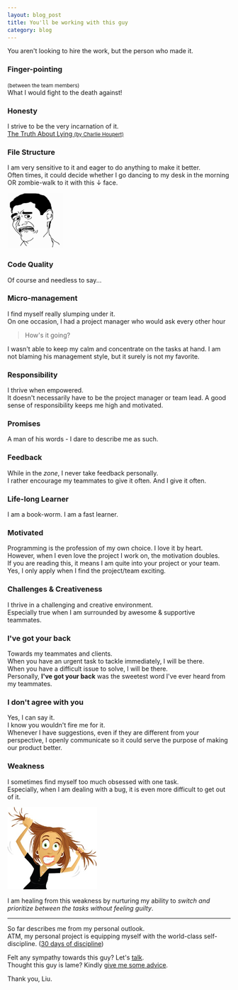 ```yaml
---
layout: blog_post
title: You'll be working with this guy
category: blog
---
```


You aren't looking to hire the work, but the person who made it.

### Finger-pointing
<small>(between the team members)</small>  
What I would fight to the death against!

### Honesty
I strive to be the very incarnation of it.  
<a href="https://www.charismaoncommand.com/truth-about-lying">The Truth About Lying <small>(by Charlie Houpert)</small></a>

### File Structure
I am very sensitive to it and eager to do anything to make it better.  
Often times, it could decide whether I go dancing to my desk in the morning OR zombie-walk to it with this ↓ face.

<img src="/img/blog/no-face.png" alt="Cringe" width="25%">

### Code Quality
Of course and needless to say...

### Micro-management
I find myself really slumping under it.  
On one occasion, I had a project manager who would ask every other hour
> How's it going?

I wasn't able to keep my calm and concentrate on the tasks at hand. I am not blaming his management style, but it surely is not my favorite.

### Responsibility
I thrive when empowered.  
It doesn't necessarily have to be the project manager or team lead. A good sense of responsibility keeps me high and motivated.

### Promises
A man of his words - I dare to describe me as such.  

### Feedback
While in the _zone_, I never take feedback personally.  
I rather encourage my teammates to give it often. And I give it often.

### Life-long Learner
I am a book-worm. I am a fast learner.

### Motivated
Programming is the profession of my own choice. I love it by heart.  
However, when I even love the project I work on, the motivation doubles.  
If you are reading this, it means I am quite into your project or your team. Yes, I only apply when I find the project/team exciting.

### Challenges & Creativeness
I thrive in a challenging and creative environment.  
Especially true when I am surrounded by awesome & supportive teammates.

### I've got your back
Towards my teammates and clients.  
When you have an urgent task to tackle immediately, I will be there.  
When you have a difficult issue to solve, I will be there.  
Personally, **I've got your back** was the sweetest word I've ever heard from my teammates.

### I don't agree with you
Yes, I can say it.  
I know you wouldn't fire me for it.  
Whenever I have suggestions, even if they are different from your perspective, I openly communicate so it could serve the purpose of making our product better.

### Weakness
I sometimes find myself too much obsessed with one task.  
Especially, when I am dealing with a bug, it is even more difficult to get out of it.

<img src="/img/blog/bug-fixing.jpeg" alt="Bug-fixing" width="40%">

I am healing from this weakness by nurturing my ability to _switch and prioritize between the tasks without feeling guilty_.

<hr>

So far describes me from my personal outlook.  
ATM, my personal project is equipping myself with the world-class self-discipline. (<a href="https://30daysofdiscipline.com">30 days of discipline</a>)

Felt any sympathy towards this guy? Let's <a href="mailto:soon.nerd@gmail.com">talk</a>.  
Thought this guy is lame? Kindly <a href="mailto:soon.nerd@gmail.com">give me some advice</a>.

Thank you, Liu.
